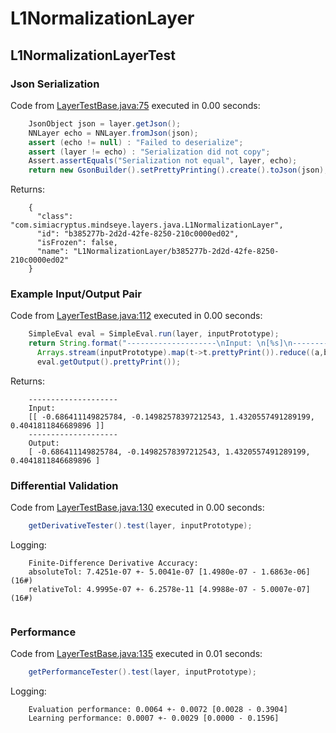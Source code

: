 # L1NormalizationLayer
## L1NormalizationLayerTest
### Json Serialization
Code from [LayerTestBase.java:75](../../../../../../../../MindsEye/src/test/java/com/simiacryptus/mindseye/layers/LayerTestBase.java#L75) executed in 0.00 seconds: 
```java
    JsonObject json = layer.getJson();
    NNLayer echo = NNLayer.fromJson(json);
    assert (echo != null) : "Failed to deserialize";
    assert (layer != echo) : "Serialization did not copy";
    Assert.assertEquals("Serialization not equal", layer, echo);
    return new GsonBuilder().setPrettyPrinting().create().toJson(json);
```

Returns: 

```
    {
      "class": "com.simiacryptus.mindseye.layers.java.L1NormalizationLayer",
      "id": "b385277b-2d2d-42fe-8250-210c0000ed02",
      "isFrozen": false,
      "name": "L1NormalizationLayer/b385277b-2d2d-42fe-8250-210c0000ed02"
    }
```



### Example Input/Output Pair
Code from [LayerTestBase.java:112](../../../../../../../../MindsEye/src/test/java/com/simiacryptus/mindseye/layers/LayerTestBase.java#L112) executed in 0.00 seconds: 
```java
    SimpleEval eval = SimpleEval.run(layer, inputPrototype);
    return String.format("--------------------\nInput: \n[%s]\n--------------------\nOutput: \n%s",
      Arrays.stream(inputPrototype).map(t->t.prettyPrint()).reduce((a,b)->a+",\n"+b).get(),
      eval.getOutput().prettyPrint());
```

Returns: 

```
    --------------------
    Input: 
    [[ -0.686411149825784, -0.14982578397212543, 1.4320557491289199, 0.4041811846689896 ]]
    --------------------
    Output: 
    [ -0.686411149825784, -0.14982578397212543, 1.4320557491289199, 0.4041811846689896 ]
```



### Differential Validation
Code from [LayerTestBase.java:130](../../../../../../../../MindsEye/src/test/java/com/simiacryptus/mindseye/layers/LayerTestBase.java#L130) executed in 0.00 seconds: 
```java
    getDerivativeTester().test(layer, inputPrototype);
```
Logging: 
```
    Finite-Difference Derivative Accuracy:
    absoluteTol: 7.4251e-07 +- 5.0041e-07 [1.4980e-07 - 1.6863e-06] (16#)
    relativeTol: 4.9995e-07 +- 6.2578e-11 [4.9988e-07 - 5.0007e-07] (16#)
    
```

### Performance
Code from [LayerTestBase.java:135](../../../../../../../../MindsEye/src/test/java/com/simiacryptus/mindseye/layers/LayerTestBase.java#L135) executed in 0.01 seconds: 
```java
    getPerformanceTester().test(layer, inputPrototype);
```
Logging: 
```
    Evaluation performance: 0.0064 +- 0.0072 [0.0028 - 0.3904]
    Learning performance: 0.0007 +- 0.0029 [0.0000 - 0.1596]
    
```

